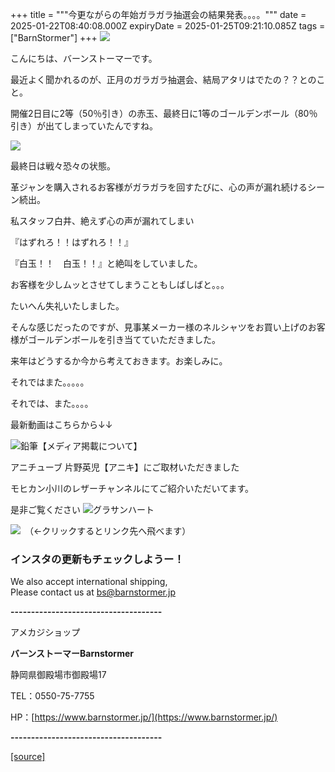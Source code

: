 +++
title = """今更ながらの年始ガラガラ抽選会の結果発表。。。。"""
date = 2025-01-22T08:40:08.000Z
expiryDate = 2025-01-25T09:21:10.085Z
tags = ["BarnStormer"]
+++
[![](https://stat.ameba.jp/user_images/20231023/16/barnstormer-go/b2/03/p/o0420015015354743273.png)](https://ameblo.jp/barnstormer-go/entry-12825670498.html)

こんにちは、バーンストーマーです。

最近よく聞かれるのが、正月のガラガラ抽選会、結局アタリはでたの？？とのこと。

開催2日目に2等（50％引き）の赤玉、最終日に1等のゴールデンボール（80％引き）が出てしまっていたんですね。

[![](https://stat.ameba.jp/user_images/20250122/16/barnstormer-go/11/a8/j/o0340034015535933360.jpg)](https://stat.ameba.jp/user_images/20250122/16/barnstormer-go/11/a8/j/o0340034015535933360.jpg)

最終日は戦々恐々の状態。

革ジャンを購入されるお客様がガラガラを回すたびに、心の声が漏れ続けるシーン続出。

私スタッフ白井、絶えず心の声が漏れてしまい

『はずれろ！！はずれろ！！』

『白玉！！　白玉！！』と絶叫をしていました。

お客様を少しムッとさせてしまうこともしばしばと。。。

たいへん失礼いたしました。

そんな感じだったのですが、見事某メーカー様のネルシャツをお買い上げのお客様がゴールデンボールを引き当てていただきました。

来年はどうするか今から考えておきます。お楽しみに。

それではまた。。。。。

それでは、また。。。。

最新動画はこちらから↓↓

![鉛筆](https://stat100.ameba.jp/blog/ucs/img/char/char3/519.png)【メディア掲載について】

アニチューブ 片野英児【アニキ】にご取材いただきました

モヒカン小川のレザーチャンネルにてご紹介いただいてます。

是非ご覧ください ![グラサンハート](https://stat100.ameba.jp/blog/ucs/img/char/char3/148.png)

[![](https://stat.ameba.jp/user_images/20230412/16/barnstormer-go/6a/23/p/o0108010815269242493.png)](https://www.instagram.com/barnstormer_daily/)　（←クリックするとリンク先へ飛べます）

### インスタの更新もチェックしようー！

We also accept international shipping,  
Please contact us at bs@barnstormer.jp

**\-------------------------------------**

アメカジショップ

**バーンストーマーBarnstormer**

静岡県御殿場市御殿場17

TEL：0550-75-7755

HP：[https://www.barnstormer.jp/](https://www.barnstormer.jp/)

**\-------------------------------------**

[[source]](https://ameblo.jp/barnstormer-go/entry-12883437601.html)

